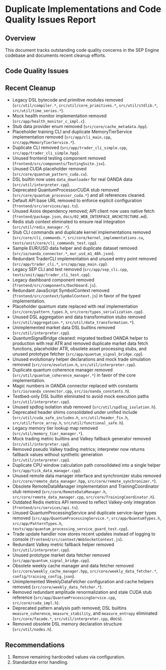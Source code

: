 # Duplicate Implementations and Code Quality Issues Report

## Overview
This document tracks outstanding code quality concerns in the SEP Engine codebase and documents recent cleanup efforts.

## Code Quality Issues

## Recent Cleanup
- Legacy DSL bytecode and primitive modules removed (`src/util/compiler.*`,
  `src/util/core_primitives.*`, `src/util/stdlib.*`, `src/util/time_series.*`).
- Mock health monitor implementation removed (`src/app/health_monitor_c_impl.c`).
- Stub data provider enum removed (`src/core/cache_metadata.hpp`).
- Placeholder training CLI and duplicate MemoryTierService implementation removed (`src/app/cli_main.cpp`, `src/app/MemoryTierService.*`).
- Duplicate CLI removed (`src/app/trader_cli_simple.cpp`, `src/app/trader_cli_simple.hpp`).
- Unused frontend testing component removed (`frontend/src/components/TestingSuite.jsx`).
- Unused CUDA placeholder removed (`src/core/quantum_pattern_cuda.cu`).
- DSL builtin now uses `data_downloader` for real OANDA data (`src/util/interpreter.cpp`).
- Deprecated QuantumProcessorCUDA stub removed (`src/core/quantum_processor_cuda.*`) and all references cleaned.
- Default API base URL removed to enforce explicit configuration (`frontend/src/services/api.ts`).
- Unused Axios dependency removed; API client now uses native fetch (`frontend/package.json`,
  `docs/02_WEB_INTERFACE_ARCHITECTURE.md`).
- Redis stub context eliminated to ensure real integration (`src/util/redis_manager.*`).
- Stub CLI commands and duplicate kernel implementations removed (`src/core/cli_commands.*`, `src/core/kernel_implementations.cu`, `tests/unit/core/cli_commands_test.cpp`).
- Sample EUR/USD data helper and duplicate dataset removed (`src/io/oanda_connector.*`, `eur_usd_m1_48h.json`).
- Redundant TraderCLI implementation and unused entry point removed (`src/app/trader_cli.*`, `src/app/app_main.cpp`).
- Legacy SEP CLI and test removed (`src/app/sep_cli.cpp`, `tests/unit/app/trader_cli_test.cpp`).
- Legacy dashboard component removed (`frontend/src/components/Dashboard.js`).
- Redundant JavaScript SymbolContext removed (`frontend/src/context/SymbolContext.js`)
  in favor of the typed implementation.
- Placeholder quantum state replaced with real implementation
  (`src/core/pattern_types.h`, `src/core/types_serialization.cpp`).
- Unused DSL aggregation and data transformation stubs removed (`src/util/aggregation.*`, `src/util/data_transformation.*`).
- Unimplemented market data DSL builtins removed (`src/util/interpreter.cpp`).
- QuantumSignalBridge cleaned: migrated testbed OANDA helper to production with real ATR and removed duplicate market data fetch functions, placeholder ATR, obsolete asset processing stubs, and unused prototype fetcher (`src/app/quantum_signal_bridge.cpp`).
- Unused evolutionary helper declarations and mock trade simulation removed (`src/core/evolution.h`, `src/util/interpreter.cpp`).
- Duplicate quantum coherence manager removed (`src/util/quantum_coherence_manager.*`) in favor of the core implementation.
- Magic numbers in OANDA connector replaced with constants (`src/io/oanda_connector.cpp`, `src/io/oanda_constants.h`).
- Testbed-only DSL builtin eliminated to avoid mock execution paths
  (`src/util/interpreter.cpp`).
- Unused spdlog isolation stub removed (`src/util/spdlog_isolation.h`).
- Deprecated header shims consolidated under unified include (`src/util/cuda_safe_includes.h`, `src/util/header_fix.h`, `src/util/force_array.h`, `src/util/functional_safe.h`).
- Legacy memory tier lookup map removed (`src/util/memory_tier_manager.*`).
- Mock trading metric builtins and Valkey fallback generator removed (`src/util/interpreter.cpp`).
- Removed pseudo Valkey trading metrics; interpreter now returns fallback values without synthetic generation (`src/util/interpreter.cpp`).
- Duplicate CPU window calculation path consolidated into a single helper (`src/app/tick_data_manager.cpp`).
- Unused remote data manager interface and synchronizer stubs removed (`src/core/remote_data_manager.hpp`, `src/core/remote_synchronizer.*`).
- Obsolete RemoteDataManager implementation and TrainingCoordinator stub removed (`src/core/RemoteDataManager.h`, `src/core/remote_data_manager.cpp`, `src/core/TrainingCoordinator.h`).
- Outdated Redis metrics API removed to reflect Valkey-only integration (`frontend/src/services/api.ts`).
- Unused QuantumProcessingService and duplicate service-layer types removed (`src/app/QuantumProcessingService.*`, `src/app/QuantumTypes.h`, `src/app/PatternTypes.h`, `tests/app/quantum_processing_service_guard_test.cpp`).
- Trade update handler now stores recent updates instead of logging to console (`frontend/src/context/WebSocketContext.js`).
- Redundant Valkey metric fallback helper removed (`src/util/interpreter.cpp`).
- Unused prototype market data fetcher removed (`src/app/quantum_signal_bridge.cpp`).
- Obsolete weekly cache manager and data fetcher removed (`src/core/weekly_cache_manager.hpp`, `src/core/weekly_data_fetcher.*`, `config/training_config.json`).
- Unimplemented WeeklyDataFetcher configuration and cache helpers removed (`src/core/weekly_data_fetcher.*`).
- Removed redundant amplitude renormalization and stale CUDA stub reference (`src/app/QuantumProcessingService.cpp`, `src/core/cuda_impl.h`).
- Deprecated pattern analysis path removed; DSL builtins `measure_coherence`, `measure_stability`, and `measure_entropy` eliminated (`src/core/facade.*`, `src/util/interpreter.cpp`, docs).
- Removed obsolete DSL memory declaration structure (`src/util/nodes.h`).

## Recommendations
1. Remove remaining hardcoded values via configuration.
2. Standardize error handling.

